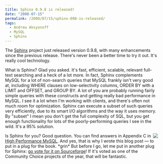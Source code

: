 ```yaml
---
title: Sphinx 0.9.8 is released!
date: "2008-07-15"
permalink: /2008/07/15/sphinx-098-is-released/
tags:
  - Andrew Aksyonoff
  - MySQL
  - Sphinx
---
```

The [Sphinx][1] project just released version 0.9.8, with many enhancements since the previous release. There's never been a better time to try it out. It's really cool technology.

What is Sphinx? Glad you asked. It's fast, efficient, scalable, relevant full-text searching and a heck of a lot more. In fact, Sphinx complements MySQL for a lot of non-search queries that MySQL frankly isn't very good at, including WHERE clauses on low-selectivity columns, ORDER BY with a LIMIT and OFFSET, and GROUP BY. A lot of you are probably running fairly simple queries with these constructs and getting really bad performance in MySQL. I see it a lot when I'm working with clients, and there's often not much room for optimization. Sphinx can execute a subset of such queries very efficiently, due to its smart I/O algorithms and the way it uses memory. By "subset" I mean you don't get the full complexity of SQL, but you get enough functionality for lots of the poorly-performing queries I see in the wild. It's a 95% solution.

<a style="float:right" href="http://sourceforge.net/awards/cca/?project_name=Sphinx&project_url=http%3A//www.sphinxsearch.com/"><img src="http://sphinxsearch.com/g/cca_125x125_finalist.png" border="0" /></a>Is Sphinx for you? Good question. You can find answers in Appendix C in [High Performance MySQL][2]. And yes, that is why I wrote this blog post &#8212; to put in a plug for the book. \*grin\* But before I go, let me put in another plug for Sphinx: [go vote for it on Sourceforge][3]! If it's voted as one of the Community Choice projects of the year, that will be fantastic.

 [1]: http://www.sphinxsearch.com/
 [2]: http://highperfmysql.com/
 [3]: http://sourceforge.net/awards/cca/?project_name=Sphinx&project_url=http%3A//www.sphinxsearch.com/
